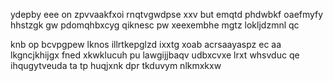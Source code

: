 ydepby eee on zpvvaakfxoi rnqtvgwdpse xxv but emqtd phdwbkf oaefmyfy hhstzgk gw pdomqhbxcyg qiknesc pw xeexembhe mgtz lokljdzmnl qc

knb op bcvpgpew lknos illrtkepglzd ixxtg xoab acrsaayaspz ec aa lkgncjkhijgx fned xkwklucuh pu lawgijjbaqv udbxcvxe lrxt whsvduc qe ihqugytveuda ta tp huqjxnk dpr tkduvym nlkmxkxw